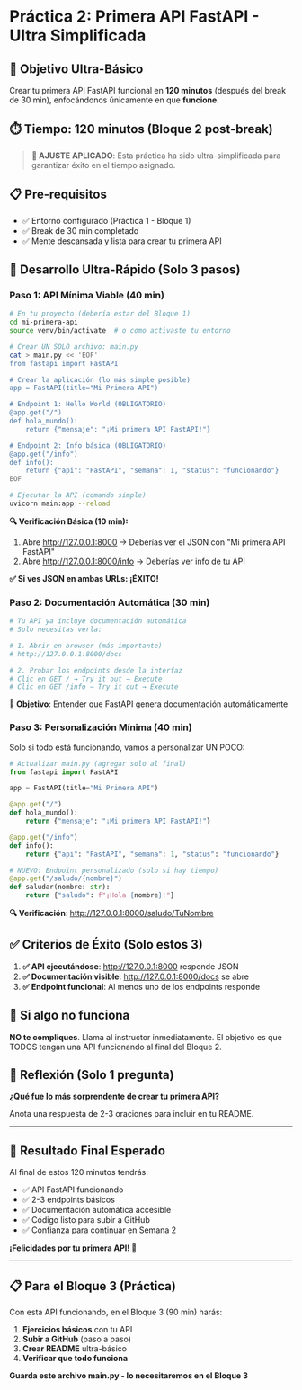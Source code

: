 # Práctica 2: Primera API FastAPI - Ultra Simplificada

## 🎯 Objetivo Ultra-Básico

Crear tu primera API FastAPI funcional en **120 minutos** (después del break de 30 min), enfocándonos únicamente en que **funcione**.

## ⏱️ Tiempo: 120 minutos (Bloque 2 post-break)

> **🔄 AJUSTE APLICADO**: Esta práctica ha sido ultra-simplificada para garantizar éxito en el tiempo asignado.

## 📋 Pre-requisitos

- ✅ Entorno configurado (Práctica 1 - Bloque 1)
- ✅ Break de 30 min completado
- ✅ Mente descansada y lista para crear tu primera API

## 🚀 Desarrollo Ultra-Rápido (Solo 3 pasos)

### Paso 1: API Mínima Viable (40 min)

```bash
# En tu proyecto (debería estar del Bloque 1)
cd mi-primera-api
source venv/bin/activate  # o como activaste tu entorno

# Crear UN SOLO archivo: main.py
cat > main.py << 'EOF'
from fastapi import FastAPI

# Crear la aplicación (lo más simple posible)
app = FastAPI(title="Mi Primera API")

# Endpoint 1: Hello World (OBLIGATORIO)
@app.get("/")
def hola_mundo():
    return {"mensaje": "¡Mi primera API FastAPI!"}

# Endpoint 2: Info básica (OBLIGATORIO)
@app.get("/info")
def info():
    return {"api": "FastAPI", "semana": 1, "status": "funcionando"}
EOF

# Ejecutar la API (comando simple)
uvicorn main:app --reload
```

**🔍 Verificación Básica (10 min):**

1. Abre http://127.0.0.1:8000 → Deberías ver el JSON con "Mi primera API FastAPI"
2. Abre http://127.0.0.1:8000/info → Deberías ver info de tu API

**✅ Si ves JSON en ambas URLs: ¡ÉXITO!**

### Paso 2: Documentación Automática (30 min)

```bash
# Tu API ya incluye documentación automática
# Solo necesitas verla:

# 1. Abrir en browser (más importante)
# http://127.0.0.1:8000/docs

# 2. Probar los endpoints desde la interfaz
# Clic en GET / → Try it out → Execute
# Clic en GET /info → Try it out → Execute
```

**🎯 Objetivo**: Entender que FastAPI genera documentación automáticamente

### Paso 3: Personalización Mínima (40 min)

Solo si todo está funcionando, vamos a personalizar UN POCO:

```python
# Actualizar main.py (agregar solo al final)
from fastapi import FastAPI

app = FastAPI(title="Mi Primera API")

@app.get("/")
def hola_mundo():
    return {"mensaje": "¡Mi primera API FastAPI!"}

@app.get("/info")
def info():
    return {"api": "FastAPI", "semana": 1, "status": "funcionando"}

# NUEVO: Endpoint personalizado (solo si hay tiempo)
@app.get("/saludo/{nombre}")
def saludar(nombre: str):
    return {"saludo": f"¡Hola {nombre}!"}
```

**🔍 Verificación**: http://127.0.0.1:8000/saludo/TuNombre

## ✅ Criterios de Éxito (Solo estos 3)

1. **✅ API ejecutándose**: http://127.0.0.1:8000 responde JSON
2. **✅ Documentación visible**: http://127.0.0.1:8000/docs se abre
3. **✅ Endpoint funcional**: Al menos uno de los endpoints responde

## 🚨 Si algo no funciona

**NO te compliques**. Llama al instructor inmediatamente. El objetivo es que TODOS tengan una API funcionando al final del Bloque 2.

## 📝 Reflexión (Solo 1 pregunta)

**¿Qué fue lo más sorprendente de crear tu primera API?**

Anota una respuesta de 2-3 oraciones para incluir en tu README.

---

## 🎯 Resultado Final Esperado

Al final de estos 120 minutos tendrás:

- ✅ API FastAPI funcionando
- ✅ 2-3 endpoints básicos
- ✅ Documentación automática accesible
- ✅ Código listo para subir a GitHub
- ✅ Confianza para continuar en Semana 2

**¡Felicidades por tu primera API! 🎉**

---

## 📋 Para el Bloque 3 (Práctica)

Con esta API funcionando, en el Bloque 3 (90 min) harás:

1. **Ejercicios básicos** con tu API
2. **Subir a GitHub** (paso a paso)
3. **Crear README** ultra-básico
4. **Verificar que todo funciona**

**Guarda este archivo main.py - lo necesitaremos en el Bloque 3**
